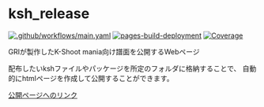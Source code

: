 # ksh_release
[![.github/workflows/main.yaml](https://github.com/GRI51/ksh_chart/actions/workflows/main.yaml/badge.svg?branch=main)](https://github.com/GRI51/ksh_chart/actions/workflows/main.yaml)
[![pages-build-deployment](https://github.com/GRI51/ksh_chart/actions/workflows/pages/pages-build-deployment/badge.svg?branch=main)](https://github.com/GRI51/ksh_chart/actions/workflows/pages/pages-build-deployment)
[![Coverage](https://img.shields.io/endpoint?url=https://gist.githubusercontent.com/GRI51/4ebfb53821948ae141d18fac58571b88/raw/262cd2344f325bb4b1409454bb3107b3dec24cf7/pytest-coverage-comment.json)](https://github.com/GRI51/ksh_chart/actions/workflows/main.yaml)

GRIが製作したK-Shoot mania向け譜面を公開するWebページ

配布したいkshファイルやパッケージを所定のフォルダに格納することで、
自動的にhtmlページを作成して公開することができます。

[公開ページへのリンク](https://gri51.github.io/ksh_chart/ "https://gri51.github.io/ksh_chart/")
